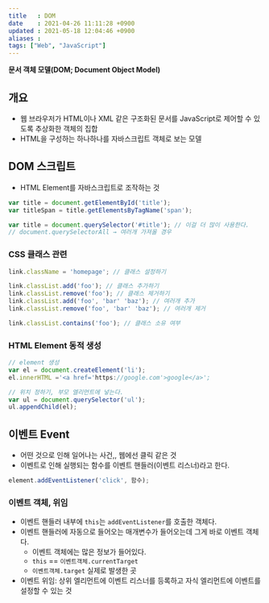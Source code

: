 ```yaml
---
title   : DOM
date    : 2021-04-26 11:11:28 +0900
updated : 2021-05-18 12:04:46 +0900
aliases : 
tags: ["Web", "JavaScript"]
---
```


**문서 객체 모델(DOM; Document Object Model)**  

## 개요 
- 웹 브라우저가 HTML이나 XML 같은 구조화된 문서를 JavaScript로 제어할 수 있도록 추상화한 객체의 집합 
- HTML을 구성하는 하나하나를 자바스크립트 객체로 보는 모델 

## DOM 스크립트 
- HTML Element를 자바스크립트로 조작하는 것
```javascript
var title = document.getElementById('title');
var titleSpan = title.getElementsByTagName('span');

var title = document.querySelector('#title'); // 이걸 더 많이 사용한다.
// document.querySelectorAll → 여러개 가져올 경우 
```

### CSS 클래스 관련 
```javascript
link.className = 'homepage'; // 클래스 설정하기 

link.classList.add('foo'); // 클래스 추가하기 
link.classList.remove('foo'); // 클래스 제거하기 
link.classList.add('foo', 'bar' 'baz'); // 여러개 추가 
link.classList.remove('foo', 'bar' 'baz'); // 여러개 제거 

link.classList.contains('foo'); // 클래스 소유 여부 
```

### HTML Element 동적 생성 
```javascript
// element 생성
var el = document.createElement('li'); 
el.innerHTML ='<a href='https://google.com'>google</a>';

// 위치 정하기, 부모 엘리먼트에 넣는다. 
var ul = document.querySelector('ul');
ul.appendChild(el);
```

## 이벤트 Event 
- 어떤 것으로 인해 일어나는 사건,, 웹에선 클릭 같은 것 
- 이벤트로 인해 실행되는 함수를 이벤트 핸들러(이벤트 리스너)라고 한다. 
```javascript
element.addEventListener('click', 함수);
```

### 이벤트 객체, 위임 
- 이벤트 핸들러 내부에 `this`는 `addEventListener`를 호출한 객체다. 
- 이벤트 핸들러에 자동으로 들어오는 매개변수가 들어오는데 그게 바로 이벤트 객체다. 	
	- 이벤트 객체에는 많은 정보가 들어있다. 
	- `this` == `이벤트객체.currentTarget`  
	- `이벤트객체.target` 실제로 발생한 곳 
- 이벤트 위임: 상위 엘리먼트에 이벤트 리스너를 등록하고 자식 엘리먼트에 이벤트를 설정할 수 있는 것 

